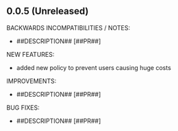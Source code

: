 ## 0.0.5 (Unreleased)

BACKWARDS INCOMPATIBILITIES / NOTES:

* ##DESCRIPTION## [##PR##]

NEW FEATURES:

* added new policy to prevent users causing huge costs

IMPROVEMENTS:

* ##DESCRIPTION## [##PR##]

BUG FIXES:

* ##DESCRIPTION## [##PR##]
